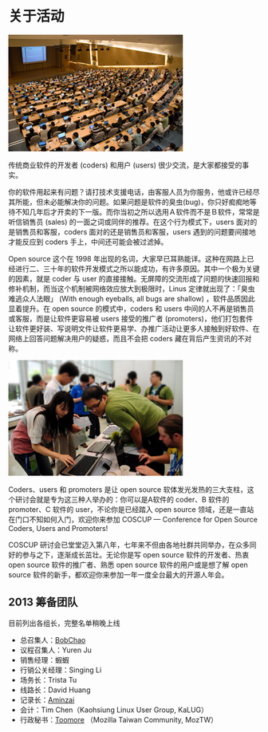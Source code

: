 # 关于活动

<img src="images/a01.jpg" class="ab01">

传统商业软件的开发者 (coders) 和用户 (users) 很少交流，是大家都接受的事实。

你的软件用起来有问题？请打技术支援电话，由客服人员为你服务，他或许已经尽其所能，但未必能解决你的问题。如果问题是软件的臭虫(bug)，你只好痴痴地等待不知几年后才开卖的下一版。而你当初之所以选用Ａ软件而不是Ｂ软件，常常是听信销售员 (sales) 的一面之词或同伴的推荐。在这个行为模式下，users 面对的是销售员和客服，coders 面对的还是销售员和客服，users 遇到的问题要间接地才能反应到 coders 手上，中间还可能会被过滤掉。

Open source 这个在 1998 年出现的名词，大家早已耳熟能详。这种在网路上已经进行二、三十年的软件开发模式之所以能成功，有许多原因。其中一个极为关键的因素，就是 coder 与 user 的直接接触。无屏障的交流形成了问题的快速回报和修补机制，而当这个机制被网络效应放大到极限时，Linus 定律就出现了：「臭虫难逃众人法眼」 (With enough eyeballs, all bugs are shallow) ，软件品质因此显着提升。在 open source 的模式中，coders 和 users 中间的人不再是销售员或客服，而是让软件更容易被 users 接受的推广者 (promoters)，他们打包套件让软件更好装、写说明文件让软件更易学、办推广活动让更多人接触到好软件、在网络上回答问题解决用户的疑惑，而且不会把 coders 藏在背后产生资讯的不对称。

<img src="images/a02.jpg" class="ab02">

Coders、users 和 promoters 是让 open source 软体发光发热的三大支柱，这个研讨会就是专为这三种人举办的：你可以是A软件的 coder、B 软件的 promoter、C 软件的 user，不论你是已经踏入 open source 领域，还是一直站在门口不知如何入门，欢迎你来参加 COSCUP — Conference for Open Source Coders, Users and Promoters!

COSCUP 研讨会已堂堂迈入第八年，七年来不但由各地社群共同举办，在众多同好的参与之下，逐渐成长茁壮。无论你是写 open source 软件的开发者、热衷 open source 软件的推广者、熟悉 open source 软件的用户或是想了解 open source 软件的新手，都欢迎你来参加一年一度全台最大的开源人年会。

## 2013 筹备团队

目前列出各组长，完整名单稍晚上线

* 总召集人：[BobChao](http://blog.bobchao.net/)
* 议程召集人：Yuren Ju
* 销售经理：蝦蝦
* 行销公关经理：Singing Li
* 场务长：Trista Tu
* 线路长：David Huang
* 记录长：[Aminzai](http://aminzai.net/)
* 会计：Tim Chen（Kaohsiung Linux User Group, KaLUG）
* 行政秘书：[Toomore](http://blog.toomore.net/) （Mozilla Taiwan Community, MozTW）
